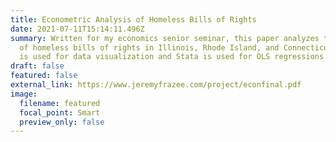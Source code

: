 ```yaml
---
title: Econometric Analysis of Homeless Bills of Rights
date: 2021-07-11T15:14:11.496Z
summary: Written for my economics senior seminar, this paper analyzes the impact
  of homeless bills of rights in Illinois, Rhode Island, and Connecticut. Python
  is used for data visualization and Stata is used for OLS regressions.
draft: false
featured: false
external_link: https://www.jeremyfrazee.com/project/econfinal.pdf
image:
  filename: featured
  focal_point: Smart
  preview_only: false
---
```

